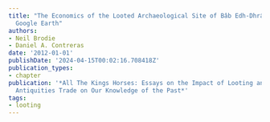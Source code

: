 ```yaml
---
title: "The Economics of the Looted Archaeological Site of Bâb Edh-Dhrâ': A View from
  Google Earth"
authors:
- Neil Brodie
- Daniel A. Contreras
date: '2012-01-01'
publishDate: '2024-04-15T00:02:16.708418Z'
publication_types:
- chapter
publication: '*All The Kings Horses: Essays on the Impact of Looting and the Illicit
  Antiquities Trade on Our Knowledge of the Past*'
tags:
- looting
---
```

